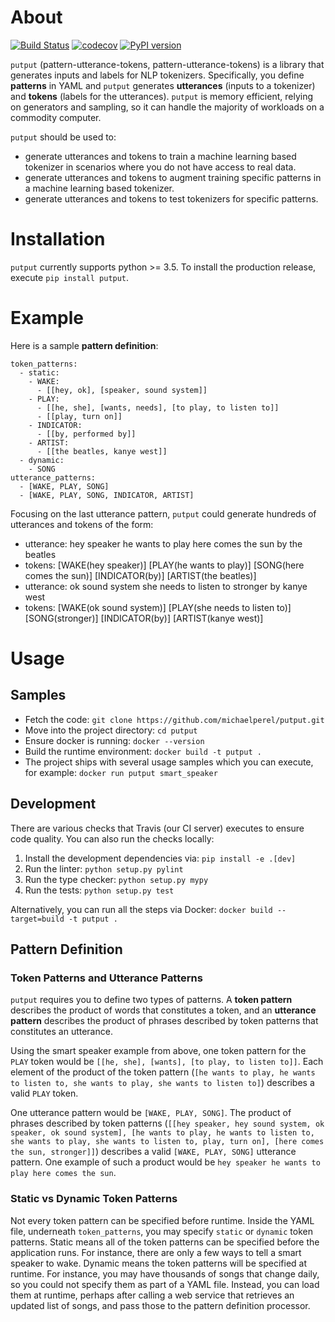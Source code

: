 # About
[![Build Status](https://travis-ci.org/michaelperel/putput.svg?branch=master)](https://travis-ci.org/michaelperel/putput)
[![codecov](https://codecov.io/gh/michaelperel/putput/branch/master/graph/badge.svg)](https://codecov.io/gh/michaelperel/putput)
[![PyPI version](https://badge.fury.io/py/putput.svg)](https://badge.fury.io/py/putput)

```putput``` (pattern-utterance-tokens, pattern-utterance-tokens) is a library that generates inputs and labels for NLP tokenizers. Specifically, you define **patterns** in YAML and ```putput``` generates **utterances** (inputs to a tokenizer) and **tokens** (labels for the utterances). ```putput``` is memory efficient, relying on generators and sampling, so it can handle the majority of workloads on a commodity computer.

```putput``` should be used to:
* generate utterances and tokens to train a machine learning based tokenizer in scenarios where you do not have access to real data.
* generate utterances and tokens to augment training specific patterns in a machine learning based tokenizer.
* generate utterances and tokens to test tokenizers for specific patterns.

# Installation
```putput``` currently supports python >= 3.5. To install the production release, execute ```pip install putput```.

# Example
Here is a sample **pattern definition**:
```
token_patterns:
  - static:
    - WAKE:
      - [[hey, ok], [speaker, sound system]]
    - PLAY:
      - [[he, she], [wants, needs], [to play, to listen to]]
      - [[play, turn on]]
    - INDICATOR:
      - [[by, performed by]]
    - ARTIST:
      - [[the beatles, kanye west]]
  - dynamic:
    - SONG
utterance_patterns:
  - [WAKE, PLAY, SONG]
  - [WAKE, PLAY, SONG, INDICATOR, ARTIST]
```

Focusing on the last utterance pattern, ```putput``` could generate hundreds of utterances and tokens of the form:
* utterance:  hey speaker he wants to play here comes the sun by the beatles
* tokens:  [WAKE(hey speaker)] [PLAY(he wants to play)] [SONG(here comes the sun)] [INDICATOR(by)] [ARTIST(the beatles)]
* utterance:  ok sound system she needs to listen to stronger by kanye west
* tokens:  [WAKE(ok sound system)] [PLAY(she needs to listen to)] [SONG(stronger)] [INDICATOR(by)] [ARTIST(kanye west)]

# Usage
## Samples
* Fetch the code:
  ```git clone https://github.com/michaelperel/putput.git```
* Move into the project directory:
  ```cd putput```
* Ensure docker is running:
  ```docker --version```
* Build the runtime environment:
  ```docker build -t putput .```
* The project ships with several usage samples which you can execute, for example:
  ```docker run putput smart_speaker```

## Development
There are various checks that Travis (our CI server) executes to ensure code quality.
You can also run the checks locally:

1. Install the development dependencies via: ```pip install -e .[dev]```
2. Run the linter: ```python setup.py pylint```
3. Run the type checker: ```python setup.py mypy```
4. Run the tests: ```python setup.py test```

Alternatively, you can run all the steps via Docker: ```docker build --target=build -t putput .```

## Pattern Definition
### Token Patterns and Utterance Patterns
```putput``` requires you to define two types of patterns. A **token pattern** describes the product of words that constitutes a token, and an **utterance pattern** describes the product of phrases described by token patterns that constitutes an utterance.

Using the smart speaker example from above, one token pattern for the ```PLAY``` token would be ```[[he, she], [wants], [to play, to listen to]]```. Each element of the product of the token pattern (```[he wants to play, he wants to listen to, she wants to play, she wants to listen to]```) describes a valid ```PLAY``` token.

One utterance pattern would be ```[WAKE, PLAY, SONG]```. The product of phrases described by token patterns (```[[hey speaker, hey sound system, ok speaker, ok sound system], [he wants to play, he wants to listen to, she wants to play, she wants to listen to, play, turn on], [here comes the sun, stronger]]```) describes a valid ```[WAKE, PLAY, SONG]``` utterance pattern. One example of such a product would be ```hey speaker he wants to play here comes the sun```.

### Static vs Dynamic Token Patterns
Not every token pattern can be specified before runtime. Inside the YAML file, underneath ```token_patterns```, you may specify ```static``` or ```dynamic``` token patterns. Static means all of the token patterns can be specified before the application runs. For instance, there are only a few ways to tell a smart speaker to wake. Dynamic means the token patterns will be specified at runtime. For instance, you may have thousands of songs that change daily, so you could not specify them as part of a YAML file. Instead, you can load them at runtime, perhaps after calling a web service that retrieves an updated list of songs, and pass those to the pattern definition processor.
